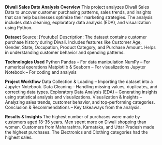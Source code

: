 **Diwali Sales Data Analysis**
**Overview**
This project analyzes Diwali Sales Data to uncover customer purchasing patterns, sales trends, and insights that can help businesses optimize their marketing strategies. The analysis includes data cleaning, exploratory data analysis (EDA), and visualization using Python.

**Dataset**
Source: [Youtube]
Description:
The dataset contains customer purchase history during Diwali.
Includes features like Customer Age, Gender, State, Occupation, Product Category, and Purchase Amount.
Helps in understanding customer behavior and spending patterns.

**Technologies Used**
Python
Pandas – For data manipulation
NumPy – For numerical operations
Matplotlib & Seaborn – For visualizations
Jupyter Notebook – For coding and analysis

**Project Workflow**
Data Collection & Loading – Importing the dataset into a Jupyter Notebook.
Data Cleaning – Handling missing values, duplicates, and correcting data types.
Exploratory Data Analysis (EDA) – Generating insights using statistical analysis and visualizations.
Visualization & Insights – Analyzing sales trends, customer behavior, and top-performing categories.
Conclusion & Recommendations – Key takeaways from the analysis.

**Results & Insights**
The highest number of purchases were made by customers aged 18-35 years.
Men spent more on Diwali shopping than women.
Customers from Maharashtra, Karnataka, and Uttar Pradesh made the highest purchases.
The Electronics and Clothing categories had the highest sales.

